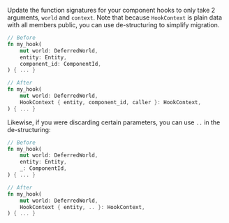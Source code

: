 Update the function signatures for your component hooks to only take 2 arguments, `world` and `context`. Note that because `HookContext` is plain data with all members public, you can use de-structuring to simplify migration.

```rust
// Before
fn my_hook(
    mut world: DeferredWorld,
    entity: Entity,
    component_id: ComponentId,
) { ... }

// After
fn my_hook(
    mut world: DeferredWorld,
    HookContext { entity, component_id, caller }: HookContext,
) { ... }
```

Likewise, if you were discarding certain parameters, you can use `..` in the de-structuring:

```rust
// Before
fn my_hook(
    mut world: DeferredWorld,
    entity: Entity,
    _: ComponentId,
) { ... }

// After
fn my_hook(
    mut world: DeferredWorld,
    HookContext { entity, .. }: HookContext,
) { ... }
```
